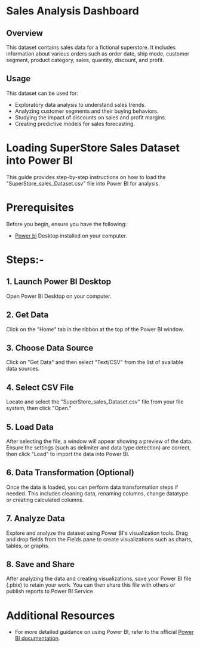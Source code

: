 
# Sales Analysis Dashboard

## Overview
This dataset contains sales data for a fictional superstore. It includes information about various orders such as order date, ship mode, customer segment, product category, sales, quantity, discount, and profit.

## Usage
This dataset can be used for:
* Exploratory data analysis to understand sales trends.
* Analyzing customer segments and their buying behaviors.
* Studying the impact of discounts on sales and profit margins.
* Creating predictive models for sales forecasting.


# Loading SuperStore Sales Dataset into Power BI
This guide provides step-by-step instructions on how to load the "SuperStore_sales_Dataset.csv" file into Power BI for analysis.

# Prerequisites
Before you begin, ensure you have the following:

* [Power bi](https://www.microsoft.com/en-us/power-platform/products/power-bi) Desktop installed on your computer.

# Steps:-
## 1. Launch Power BI Desktop
Open Power BI Desktop on your computer.

## 2. Get Data
Click on the "Home" tab in the ribbon at the top of the Power BI window.

## 3. Choose Data Source
Click on "Get Data" and then select "Text/CSV" from the list of available data sources.

## 4. Select CSV File
Locate and select the "SuperStore_sales_Dataset.csv" file from your file system, then click "Open."

## 5. Load Data
After selecting the file, a window will appear showing a preview of the data. Ensure the settings (such as delimiter and data type detection) are correct, then click "Load" to import the data into Power BI.

## 6. Data Transformation (Optional)
Once the data is loaded, you can perform data transformation steps if needed. This includes cleaning data, renaming columns, change datatype or creating calculated columns.

## 7. Analyze Data
Explore and analyze the dataset using Power BI's visualization tools. Drag and drop fields from the Fields pane to create visualizations such as charts, tables, or graphs.

## 8. Save and Share
After analyzing the data and creating visualizations, save your Power BI file (.pbix) to retain your work. You can then share this file with others or publish reports to Power BI Service.

# Additional Resources
* For more detailed guidance on using Power BI, refer to the official [Power BI documentation](https://learn.microsoft.com/en-us/power-bi/).
